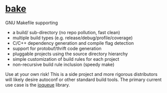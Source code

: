 [bake](bake.mk)
====

GNU Makefile supporting

* a build/ sub-directory (no repo pollution, fast clean)
* multiple build types (e.g. release/debug/profile/coverage)
* C/C++ dependency generation and compile flag detection
* support for protobuf/thrift code generation
* pluggable projects using the source directory hierarchy
* simple customization of build rules for each project
* non-recursive build rule inclusion (speedy make)

Use at your own risk! This is a side project and more rigorous distributors
will likely desire autoconf or other standard build tools. The primary current
use case is the [ioqueue][ioqueue] library.

[ioqueue]: https://github.com/jfishman/ioqueue
